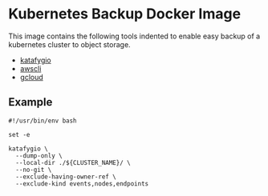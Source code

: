 # Kubernetes Backup Docker Image

This image contains the following tools indented to enable easy backup of a kubernetes cluster to object storage.

* [katafygio](https://github.com/bpineau/katafygio/)
* [awscli](https://aws.amazon.com/cli/)
* [gcloud](https://cloud.google.com/sdk/)

## Example

```
#!/usr/bin/env bash

set -e

katafygio \
  --dump-only \
  --local-dir ./${CLUSTER_NAME}/ \
  --no-git \
  --exclude-having-owner-ref \
  --exclude-kind events,nodes,endpoints
```

